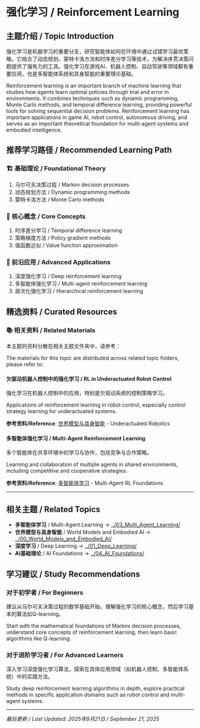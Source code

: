# 强化学习 / Reinforcement Learning

## 主题介绍 / Topic Introduction

强化学习是机器学习的重要分支，研究智能体如何在环境中通过试错学习最优策略。它结合了动态规划、蒙特卡洛方法和时序差分学习等技术，为解决序贯决策问题提供了强有力的工具。强化学习在游戏AI、机器人控制、自动驾驶等领域都有重要应用，也是多智能体系统和具身智能的重要理论基础。

Reinforcement learning is an important branch of machine learning that studies how agents learn optimal policies through trial and error in environments. It combines techniques such as dynamic programming, Monte Carlo methods, and temporal difference learning, providing powerful tools for solving sequential decision problems. Reinforcement learning has important applications in game AI, robot control, autonomous driving, and serves as an important theoretical foundation for multi-agent systems and embodied intelligence.

## 推荐学习路径 / Recommended Learning Path

### 🏗️ 基础理论 / Foundational Theory

1. 马尔可夫决策过程 / Markov decision processes
2. 动态规划方法 / Dynamic programming methods
3. 蒙特卡洛方法 / Monte Carlo methods

### 🧠 核心概念 / Core Concepts

1. 时序差分学习 / Temporal difference learning
2. 策略梯度方法 / Policy gradient methods
3. 值函数近似 / Value function approximation

### 🚀 前沿应用 / Advanced Applications

1. 深度强化学习 / Deep reinforcement learning
2. 多智能体强化学习 / Multi-agent reinforcement learning
3. 层次化强化学习 / Hierarchical reinforcement learning

## 精选资料 / Curated Resources

### 📚 相关资料 / Related Materials

本主题的资料分散在相关主题文件夹中，请参考：

The materials for this topic are distributed across related topic folders, please refer to:

#### 欠驱动机器人控制中的强化学习 / RL in Underactuated Robot Control
强化学习在机器人控制中的应用，特别是欠驱动系统的控制策略学习。

Applications of reinforcement learning in robot control, especially control strategy learning for underactuated systems.

**参考资料/Reference**: [世界模型与具身智能](../00_World_Models_and_Embodied_AI/) - Underactuated Robotics

#### 多智能体强化学习 / Multi-Agent Reinforcement Learning
多个智能体在共享环境中的学习与协作，包括竞争与合作策略。

Learning and collaboration of multiple agents in shared environments, including competitive and cooperative strategies.

**参考资料/Reference**: [多智能体学习](../03_Multi_Agent_Learning/) - Multi-Agent RL Foundations

---

## 相关主题 / Related Topics

- **多智能体学习** / Multi-Agent Learning → [../03_Multi_Agent_Learning/](../03_Multi_Agent_Learning/)
- **世界模型与具身智能** / World Models and Embodied AI → [../00_World_Models_and_Embodied_AI/](../00_World_Models_and_Embodied_AI/)
- **深度学习** / Deep Learning → [../01_Deep_Learning/](../01_Deep_Learning/)
- **AI基础理论** / AI Foundations → [../04_AI_Foundations/](../04_AI_Foundations/)

## 学习建议 / Study Recommendations

### 对于初学者 / For Beginners
建议从马尔可夫决策过程的数学基础开始，理解强化学习的核心概念，然后学习基本的算法如Q-learning。

Start with the mathematical foundations of Markov decision processes, understand core concepts of reinforcement learning, then learn basic algorithms like Q-learning.

### 对于进阶学习者 / For Advanced Learners
深入学习深度强化学习算法，探索在具体应用领域（如机器人控制、多智能体系统）中的实践方法。

Study deep reinforcement learning algorithms in depth, explore practical methods in specific application domains such as robot control and multi-agent systems.

---

*最后更新 / Last Updated: 2025年9月21日 / September 21, 2025*